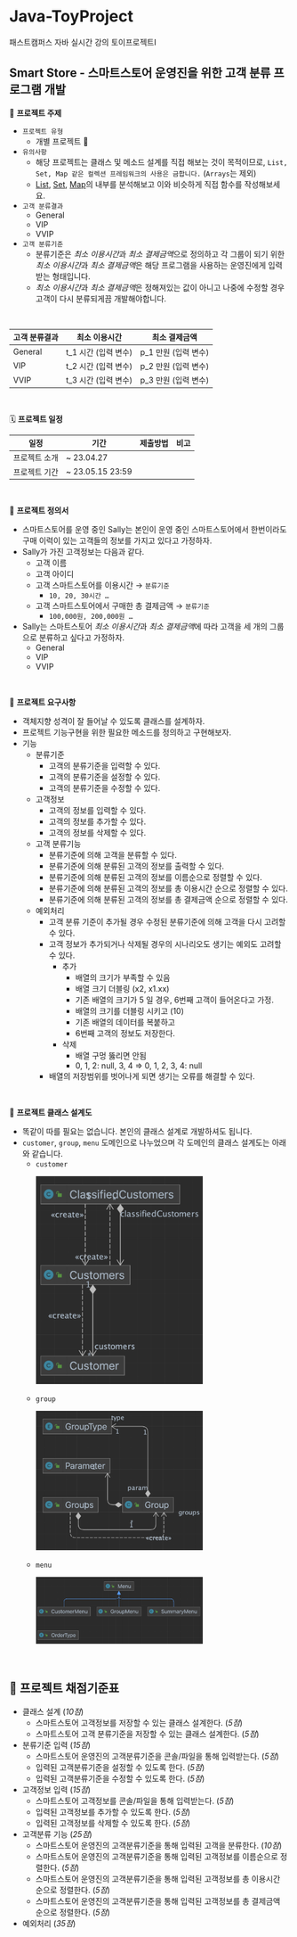 # Java-ToyProject
패스트캠퍼스 자바 실시간 강의 토이프로젝트Ⅰ


## Smart Store - 스마트스토어 운영진을 위한 고객 분류 프로그램 개발

📌 **프로젝트 주제**


- `프로젝트 유형`
    - 개별 프로젝트 👤
- `유의사항`
    - 해당 프로젝트는 클래스 및 메소드 설계를 직접 해보는 것이 목적이므로,
      `List, Set, Map 같은 컬렉션 프레임워크의 사용은 금합니다.` (`Arrays`는 제외)
    - [List](https://docs.oracle.com/javase/8/docs/api/java/util/List.html), [Set](https://docs.oracle.com/javase/8/docs/api/java/util/Set.html), [Map](https://docs.oracle.com/javase/8/docs/api/java/util/Map.html)의 내부를 분석해보고 이와 비슷하게 직접 함수를 작성해보세요.
- `고객 분류결과`
    - General
    - VIP
    - VVIP
- `고객 분류기준`
    - 분류기준은 *최소 이용시간*과 *최소* *결제금액*으로 정의하고 각 그룹이 되기 위한 *최소 이용시간*과 *최소* *결제금액*은 해당 프로그램을 사용하는 운영진에게 입력받는 형태입니다.
    - *최소 이용시간*과 *최소 결제금액*은 정해져있는 값이 아니고 나중에 수정할 경우 고객이 다시 분류되게끔 개발해야합니다.

<br>

| 고객 분류결과 | 최소 이용시간 | 최소 결제금액 |
| --- | --- | --- |
| General | t_1 시간 (입력 변수) | p_1 만원 (입력 변수) |
| VIP | t_2 시간 (입력 변수) | p_2 만원 (입력 변수) |
| VVIP | t_3 시간 (입력 변수) | p_3 만원 (입력 변수) |

<br>

🗓️ **프로젝트 일정**

| 일정 | 기간 | 제출방법 | 비고 |
| --- | --- | --- | --- |
| 프로젝트 소개 | ~ 23.04.27 |  |  |
| 프로젝트 기간 | ~ 23.05.15 23:59 |  |  |

<br>

📌 **프로젝트 정의서**

- 스마트스토어를 운영 중인 Sally는 본인이 운영 중인 스마트스토어에서 한번이라도 구매 이력이 있는 고객들의 정보를 가지고 있다고 가정하자.
- Sally가 가진 고객정보는 다음과 같다.
    - 고객 이름
    - 고객 아이디
    - 고객 스마트스토어를 이용시간 → `분류기준`
        - `10, 20, 30시간 …`
    - 고객 스마트스토어에서 구매한 총 결제금액 → `분류기준`
        - `100,000원, 200,000원 …`
- Sally는 스마트스토어 *최소 이용시간*과 *최소* *결제금액*에 따라 고객을 세 개의 그룹으로 분류하고 싶다고 가정하자.
    - General
    - VIP
    - VVIP

<br>

📌 **프로젝트 요구사항**


- 객체지향 성격이 잘 들어날 수 있도록 클래스를 설계하자.
- 프로젝트 기능구현을 위한 필요한 메소드를 정의하고 구현해보자.
- 기능
    - 분류기준
        - 고객의 분류기준을 입력할 수 있다.
        - 고객의 분류기준을 설정할 수 있다.
        - 고객의 분류기준을 수정할 수 있다.
    - 고객정보
        - 고객의 정보를 입력할 수 있다.
        - 고객의 정보를 추가할 수 있다.
        - 고객의 정보를 삭제할 수 있다.
    - 고객 분류기능
        - 분류기준에 의해 고객을 분류할 수 있다.
        - 분류기준에 의해 분류된 고객의 정보를 출력할 수 있다.
        - 분류기준에 의해 분류된 고객의 정보를 이름순으로 정렬할 수 있다.
        - 분류기준에 의해 분류된 고객의 정보를 총 이용시간 순으로 정렬할 수 있다.
        - 분류기준에 의해 분류된 고객의 정보를 총 결제금액 순으로 정렬할 수 있다.
    - 예외처리
        - 고객 분류 기준이 추가될 경우 수정된 분류기준에 의해 고객을 다시 고려할 수 있다.
        - 고객 정보가 추가되거나 삭제될 경우의 시나리오도 생기는 예외도 고려할 수 있다.
            - 추가
                - 배열의 크기가 부족할 수 있음
                - 배열 크기 더블링 (x2, x1.xx)
                - 기존 배열의 크기가 5 일 경우, 6번째 고객이 들어온다고 가정.
                - 배열의 크기를 더블링 시키고 (10)
                - 기존 배열의 데이터를 복붙하고
                - 6번째 고객의 정보도 저장한다.
            - 삭제
                - 배열 구멍 뚫리면 안됨
                - 0, 1, 2: null, 3, 4 ⇒ 0, 1, 2, 3, 4: null
        - 배열의 저장범위를 벗어나게 되면 생기는 오류를 해결할 수 있다.

<br>

📌 **프로젝트 클래스 설계도**


- 똑같이 따를 필요는 없습니다. 본인의 클래스 설계로 개발하셔도 됩니다.
- `customer`, `group`, `menu` 도메인으로 나누었으며 각 도메인의 클래스 설계도는 아래와 같습니다.
  - `customer`
    <p><img src="img/Customer_diagram.png" width="300px" alt=""/></p>
  - `group`
    <p><img src="img/Group_diagram.png" width="300px" alt=""/></p>
  - `menu`
    <p><img src="img/Menu_diagram.png" width="300px" alt=""/></p>

<br>

📌 **프로젝트 채점기준표**
---

- 클래스 설계 (*10점*)
    - 스마트스토어 고객정보를 저장할 수 있는 클래스 설계한다. (*5점*)
    - 스마트스토어 고객 분류기준을 저장할 수 있는 클래스 설계한다. (*5점*)
- 분류기준 입력 (*15점*)
    - 스마트스토어 운영진의 고객분류기준을 콘솔/파일을 통해 입력받는다. (*5점*)
    - 입력된 고객분류기준을 설정할 수 있도록 한다. (*5점*)
    - 입력된 고객분류기준을 수정할 수 있도록 한다. (*5점*)
- 고객정보 입력 (*15점*)
    - 스마트스토어 고객정보를 콘솔/파일을 통해 입력받는다. (*5점*)
    - 입력된 고객정보를 추가할 수 있도록 한다. (*5점*)
    - 입력된 고객정보를 삭제할 수 있도록 한다. (*5점*)
- 고객분류 기능 (*25점*)
    - 스마트스토어 운영진의 고객분류기준을 통해 입력된 고객을 분류한다. (*10점*)
    - 스마트스토어 운영진의 고객분류기준을 통해 입력된 고객정보를 이름순으로 정렬한다. (*5점*)
    - 스마트스토어 운영진의 고객분류기준을 통해 입력된 고객정보를 총 이용시간 순으로 정렬한다. (*5점*)
    - 스마트스토어 운영진의 고객분류기준을 통해 입력된 고객정보를 총 결제금액 순으로 정렬한다. (*5점*)
- 예외처리 (*35점*)
